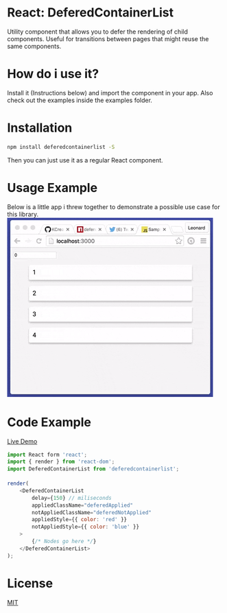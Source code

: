 # React: DeferedContainerList

Utility component that allows you to defer the rendering of child components. Useful for transitions between pages that might reuse the same components.

# How do i use it?

Install it (Instructions below) and import the component in your app. Also check out the examples inside the examples folder.

# Installation
```bash
npm install deferedcontainerlist -S
```
Then you can just use it as a regular React component.

# Usage Example

Below is a little app i threw together to demonstrate a possible use case for this library.
![](example.gif)

# Code Example
[Live Demo](https://jsfiddle.net/fj4zv2tn/15/)
```js
import React form 'react';
import { render } from 'react-dom';
import DeferedContainerList from 'deferedcontainerlist';

render(
    <DeferedContainerList
        delay={150} // miliseconds
        appliedClassName="deferedApplied"
        notAppliedClassName="deferedNotApplied"
        appliedStyle={{ color: 'red' }}
        notAppliedStyle={{ color: 'blue' }}
    >
        {/* Nodes go here */}
    </DeferedContainerList>
);
```

# License
[MIT](https://github.com/KCreate/DeferedContainerList/blob/master/LICENSE)
